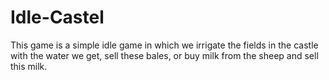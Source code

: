 # Idle-Castel
 This game is a simple idle game in which we irrigate the fields in the castle with the water we get, sell these bales, or buy milk from the sheep and sell this milk.
